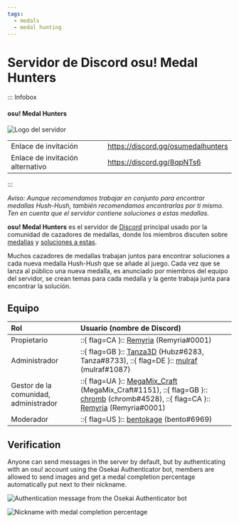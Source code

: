```yaml
---
tags:
  - medals
  - medal hunting
---
```


# Servidor de Discord osu! Medal Hunters

::: Infobox

<!-- lint ignore heading-increment -->

#### osu! Medal Hunters

![Logo del servidor](img/logo.png "El logo del servidor de Discord osu! Medal Hunter, diseñado por Tanza3D")

|  |  |
| :-- | :-- |
| Enlace de invitación | <https://discord.gg/osumedalhunters> |
| Enlace de invitación alternativo | <https://discord.gg/8qpNTs6> |

:::

*Aviso: Aunque recomendamos trabajar en conjunto para encontrar medallas Hush-Hush, también recomendamos encontrarlas por ti mismo. Ten en cuenta que el servidor contiene soluciones a estas medallas.*

**osu! Medal Hunters** es el servidor de [Discord](https://discord.com) principal usado por la comunidad de cazadores de medallas, donde los miembros discuten sobre [medallas](/wiki/Medals) y [soluciones a estas](/wiki/Medals/Unlock_requirements).

Muchos cazadores de medallas trabajan juntos para encontrar soluciones a cada nueva medalla Hush-Hush que se añade al juego. Cada vez que se lanza al público una nueva medalla, es anunciado por miembros del equipo del servidor, se crean temas para cada medalla y la gente trabaja junta para encontrar la solución.

## Equipo

| Rol | Usuario (nombre de Discord) |
| :-- | :-- |
| Propietario | ::{ flag=CA }:: [Remyria](https://osu.ppy.sh/users/1699875) (Remyria#0001) |
| Administrador | ::{ flag=GB }:: [Tanza3D](https://osu.ppy.sh/users/10379965) (Hubz#6283, Tanza#8733), ::{ flag=DE }:: [mulraf](https://osu.ppy.sh/users/1309242) (mulraf#1087) |
| Gestor de la comunidad, administrador | ::{ flag=UA }:: [MegaMix_Craft](https://osu.ppy.sh/users/18152711) (MegaMix_Craft#1151), ::{ flag=GB }:: [chromb](https://osu.ppy.sh/users/10238680) (chromb#4528), ::{ flag=CA }:: [Remyria](https://osu.ppy.sh/users/1699875) (Remyria#0001) |
| Moderador | ::{ flag=US }:: [bentokage](https://osu.ppy.sh/users/13175102) (bento#6969) |

## Verification

Anyone can send messages in the server by default, but by authenticating with an osu! account using the Osekai Authenticator bot, members are allowed to send images and get a medal completion percentage automatically put next to their nickname.

![Authentication message from the Osekai Authenticator bot](img/authentication_example.png "When joining the server, the Osekai Authenticator bot will send a private authentication message.")

![Nickname with medal completion percentage](img/medals_percentage.png "Nicknames are automatically modified to show how many medals each user has obtained.")
